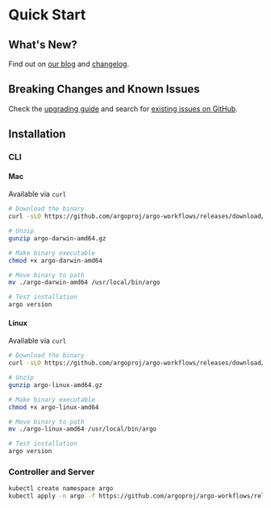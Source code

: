 # Quick Start

## What's New?

Find out on [our blog](https://blog.argoproj.io) and [changelog](https://github.com/argoproj/argo-workflows/blob/master/CHANGELOG.md).

## Breaking Changes and Known Issues

Check the [upgrading guide](https://argo-workflows.readthedocs.io/en/release-3.5.2/upgrading/) and search for [existing issues on GitHub](https://github.com/argoproj/argo-workflows/issues).

## Installation

### CLI

#### Mac

Available via `curl`

```bash
# Download the binary
curl -sLO https://github.com/argoproj/argo-workflows/releases/download/${version}/argo-darwin-amd64.gz

# Unzip
gunzip argo-darwin-amd64.gz

# Make binary executable
chmod +x argo-darwin-amd64

# Move binary to path
mv ./argo-darwin-amd64 /usr/local/bin/argo

# Test installation
argo version
```

#### Linux

Available via `curl`

```bash
# Download the binary
curl -sLO https://github.com/argoproj/argo-workflows/releases/download/${version}/argo-linux-amd64.gz

# Unzip
gunzip argo-linux-amd64.gz

# Make binary executable
chmod +x argo-linux-amd64

# Move binary to path
mv ./argo-linux-amd64 /usr/local/bin/argo

# Test installation
argo version
```

### Controller and Server

```bash
kubectl create namespace argo
kubectl apply -n argo -f https://github.com/argoproj/argo-workflows/releases/download/${version}/install.yaml
```
